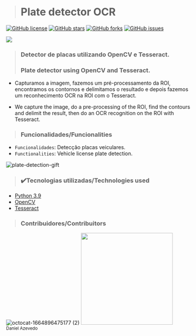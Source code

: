 > <h1>Plate detector OCR</h1>
[![GitHub license](https://img.shields.io/github/license/DanAzevedo/plate-detection-ocr?style=for-the-badge)](https://github.com/DanAzevedo/plate-detection-ocr/blob/main/LICENSE)
[![GitHub stars](https://img.shields.io/github/stars/DanAzevedo/plate-detection-ocr?style=for-the-badge)](https://github.com/DanAzevedo/plate-detection-ocr/stargazers)
[![GitHub forks](https://img.shields.io/github/forks/DanAzevedo/plate-detection-ocr?style=for-the-badge)](https://github.com/DanAzevedo/plate-detection-ocr/network)
[![GitHub issues](https://img.shields.io/github/issues/DanAzevedo/plate-detection-ocr?style=for-the-badge)](https://github.com/DanAzevedo/plate-detection-ocr/issues)

<p>
<img src="http://img.shields.io/static/v1?label=STATUS&message=%20FINISH&color=GREEN&style=for-the-badge"/>
</p>

> <h3>Detector de placas utilizando OpenCV e Tesseract.</h3>
> <h3>Plate detector using OpenCV and Tesseract.</h3>  

- Capturamos a imagem, fazemos um pré-processamento da ROI, encontramos os contornos e delimitamos o resultado e depois fazemos um reconhecimento OCR na ROI com o Tesseract.

- We capture the image, do a pre-processing of the ROI, find the contours and delimit the result, then do an OCR recognition on the ROI with Tesseract.

> <h3>Funcionalidades/Funcionalities</h3>

- `Funcionalidades`: Detecção placas veiculares.
- `Functionalities`: Vehicle license plate detection.

![plate-detection-gift](https://user-images.githubusercontent.com/60473748/194330314-f0080d0b-372b-4b00-9145-cf4fd02529f1.gif)


> <h3>✔️Tecnologias utilizadas/Technologies used</h3>

- [Python 3.9](https://www.python.org/)
- [OpenCV](https://opencv.org/)
- [Tesseract]([https://numpy.org/](https://tesseract-ocr.github.io/))

> <h3>Contribuidores/Contribuitors</h3>

![octocat-1664896475177 (2)](https://user-images.githubusercontent.com/60473748/193859722-6fef2b23-a921-4c41-a600-487de23176b8.png)
<img src="https://avatars.githubusercontent.com/u/60473748?s=400&u=dde6f4919a91bc1d5c33737be4259f845a0ee553&v=4" width=250><br><sub>Daniel Azevedo</sub>

